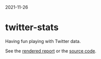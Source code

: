 2021-11-26

<!-- README.md is generated from README.Rmd. Please edit that file -->

# twitter-stats

<!-- badges: start -->
<!-- badges: end -->

Having fun playing with Twitter data.

See the [rendered report](http://sovacool.dev/twitter-stats/) or the
[source code](index.Rmd).
